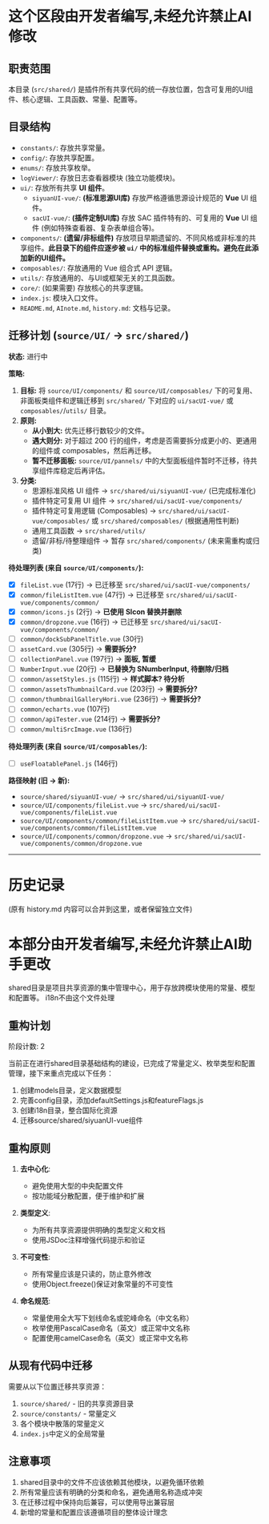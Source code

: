 # 这个区段由开发者编写,未经允许禁止AI修改

## 职责范围
本目录 (`src/shared/`) 是插件所有共享代码的统一存放位置，包含可复用的UI组件、核心逻辑、工具函数、常量、配置等。

## 目录结构

- `constants/`: 存放共享常量。
- `config/`: 存放共享配置。
- `enums/`: 存放共享枚举。
- `logViewer/`: 存放日志查看器模块 (独立功能模块)。
- `ui/`: 存放所有共享 **UI 组件**。
    - `siyuanUI-vue/`: **(标准思源UI库)** 存放严格遵循思源设计规范的 **Vue** UI 组件。
    - `sacUI-vue/`: **(插件定制UI库)** 存放 SAC 插件特有的、可复用的 **Vue** UI 组件 (例如特殊查看器、复杂表单组合等)。
- `components/`: **(遗留/非标组件)** 存放项目早期遗留的、不同风格或非标准的共享组件。**此目录下的组件应逐步被 `ui/` 中的标准组件替换或重构。避免在此添加新的UI组件。**
- `composables/`: 存放通用的 Vue 组合式 API 逻辑。
- `utils/`: 存放通用的、与UI或框架无关的工具函数。
- `core/`: (如果需要) 存放核心的共享逻辑。
- `index.js`: 模块入口文件。
- `README.md`, `AInote.md`, `history.md`: 文档与记录。

## 迁移计划 (`source/UI/` -> `src/shared/`)

**状态:** 进行中

**策略:**

1.  **目标:** 将 `source/UI/components/` 和 `source/UI/composables/` 下的可复用、非面板类组件和逻辑迁移到 `src/shared/` 下对应的 `ui/sacUI-vue/` 或 `composables/`/`utils/` 目录。
2.  **原则:**
    *   **从小到大:** 优先迁移行数较少的文件。
    *   **遇大则分:** 对于超过 200 行的组件，考虑是否需要拆分成更小的、更通用的组件或 composables，然后再迁移。
    *   **暂不迁移面板:** `source/UI/pannels/` 中的大型面板组件暂时不迁移，待共享组件库稳定后再评估。
3.  **分类:**
    *   思源标准风格 UI 组件 -> `src/shared/ui/siyuanUI-vue/` (已完成标准化)
    *   插件特定可复用 UI 组件 -> `src/shared/ui/sacUI-vue/components/`
    *   插件特定可复用逻辑 (Composables) -> `src/shared/ui/sacUI-vue/composables/` 或 `src/shared/composables/` (根据通用性判断)
    *   通用工具函数 -> `src/shared/utils/`
    *   遗留/非标/待整理组件 -> 暂存 `src/shared/components/` (未来需重构或归类)

**待处理列表 (来自 `source/UI/components/`):**

*   [x] `fileList.vue` (17行) -> 已迁移至 `src/shared/ui/sacUI-vue/components/`
*   [x] `common/fileListItem.vue` (47行) -> 已迁移至 `src/shared/ui/sacUI-vue/components/common/`
*   [x] `common/icons.js` (2行) -> **已使用 SIcon 替换并删除**
*   [x] `common/dropzone.vue` (16行) -> 已迁移至 `src/shared/ui/sacUI-vue/components/common/`
*   [ ] `common/dockSubPanelTitle.vue` (30行)
*   [ ] `assetCard.vue` (305行) -> **需要拆分?**
*   [ ] `collectionPanel.vue` (197行) -> **面板, 暂缓**
*   [ ] `NumberInput.vue` (20行) -> **已替换为 SNumberInput, 待删除/归档**
*   [ ] `common/assetStyles.js` (115行) -> **样式脚本? 待分析**
*   [ ] `common/assetsThumbnailCard.vue` (203行) -> **需要拆分?**
*   [ ] `common/thumbnailGalleryHori.vue` (236行) -> **需要拆分?**
*   [ ] `common/echarts.vue` (107行)
*   [ ] `common/apiTester.vue` (214行) -> **需要拆分?**
*   [ ] `common/multiSrcImage.vue` (136行)

**待处理列表 (来自 `source/UI/composables/`):**

*   [ ] `useFloatablePanel.js` (146行)


**路径映射 (旧 -> 新):**

*   `source/shared/siyuanUI-vue/` -> `src/shared/ui/siyuanUI-vue/`
*   `source/UI/components/fileList.vue` -> `src/shared/ui/sacUI-vue/components/fileList.vue`
*   `source/UI/components/common/fileListItem.vue` -> `src/shared/ui/sacUI-vue/components/common/fileListItem.vue`
*   `source/UI/components/common/dropzone.vue` -> `src/shared/ui/sacUI-vue/components/common/dropzone.vue`

---

# 历史记录

(原有 history.md 内容可以合并到这里，或者保留独立文件)

# 本部分由开发者编写,未经允许禁止AI助手更改

shared目录是项目共享资源的集中管理中心，用于存放跨模块使用的常量、模型和配置等。
i18n不由这个文件处理


## 重构计划

阶段计数: 2

当前正在进行shared目录基础结构的建设，已完成了常量定义、枚举类型和配置管理，接下来重点完成以下任务：

1. 创建models目录，定义数据模型
2. 完善config目录，添加defaultSettings.js和featureFlags.js
3. 创建i18n目录，整合国际化资源
4. 迁移source/shared/siyuanUI-vue组件

## 重构原则

1. **去中心化**:
   - 避免使用大型的中央配置文件
   - 按功能域分散配置，便于维护和扩展

2. **类型定义**:
   - 为所有共享资源提供明确的类型定义和文档
   - 使用JSDoc注释增强代码提示和验证

3. **不可变性**:
   - 所有常量应该是只读的，防止意外修改
   - 使用Object.freeze()保证对象常量的不可变性

4. **命名规范**:
   - 常量使用全大写下划线命名或驼峰命名（中文名称）
   - 枚举使用PascalCase命名（英文）或正常中文名称
   - 配置使用camelCase命名（英文）或正常中文名称

## 从现有代码中迁移

需要从以下位置迁移共享资源：

1. `source/shared/` - 旧的共享资源目录
2. `source/constants/` - 常量定义
3. 各个模块中散落的常量定义
4. `index.js`中定义的全局常量

## 注意事项

1. shared目录中的文件不应该依赖其他模块，以避免循环依赖
2. 所有常量应该有明确的分类和命名，避免通用名称造成冲突
3. 在迁移过程中保持向后兼容，可以使用导出兼容层
4. 新增的常量和配置应该遵循项目的整体设计理念 